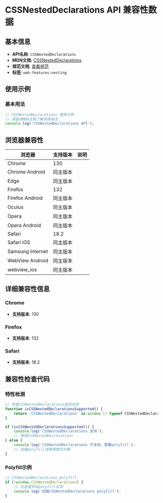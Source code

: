 # CSSNestedDeclarations API 兼容性数据

## 基本信息

- **API名称**: `CSSNestedDeclarations`
- **MDN文档**: [CSSNestedDeclarations](https://developer.mozilla.org/docs/Web/API/CSSNestedDeclarations)
- **规范文档**: [查看规范](https://drafts.csswg.org/css-nesting-1/#cssnesteddeclarations)
- **标签**: `web-features:nesting`

## 使用示例

### 基本用法

```javascript
// CSSNestedDeclarations 使用示例
// 请查阅MDN文档了解具体用法
console.log('CSSNestedDeclarations API');
```

## 浏览器兼容性

| 浏览器 | 支持版本 | 说明 |
|--------|----------|------|
| Chrome | 130 |  |
| Chrome Android | 同主版本 |  |
| Edge | 同主版本 |  |
| Firefox | 132 |  |
| Firefox Android | 同主版本 |  |
| Oculus | 同主版本 |  |
| Opera | 同主版本 |  |
| Opera Android | 同主版本 |  |
| Safari | 18.2 |  |
| Safari iOS | 同主版本 |  |
| Samsung Internet | 同主版本 |  |
| WebView Android | 同主版本 |  |
| webview_ios | 同主版本 |  |

## 详细兼容性信息

### Chrome

- **支持版本**: 130

### Firefox

- **支持版本**: 132

### Safari

- **支持版本**: 18.2

## 兼容性检查代码

### 特性检测

```javascript
// 检查CSSNestedDeclarations是否支持
function isCSSNestedDeclarationsSupported() {
    return 'CSSNestedDeclarations' in window || typeof CSSNestedDeclarations !== 'undefined';
}

if (isCSSNestedDeclarationsSupported()) {
    console.log('CSSNestedDeclarations 支持');
    // 使用CSSNestedDeclarations
} else {
    console.log('CSSNestedDeclarations 不支持，需要polyfill');
    // 加载polyfill或使用替代方案
}
```

### Polyfill示例

```javascript
// CSSNestedDeclarations polyfill
if (!window.CSSNestedDeclarations) {
    // 在这里添加polyfill实现
    console.log('加载CSSNestedDeclarations polyfill');
}
```

